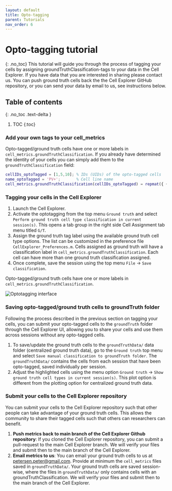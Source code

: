 ```yaml
---
layout: default
title: Opto-tagging
parent: Tutorials
nav_order: 6
---
```

# Opto-tagging tutorial
{: .no_toc}
This tutorial will guide you through the process of tagging your cells by assigning groundTruthClassification-tags to your data in the Cell Explorer. If you have data that you are interested in sharing please contact us. You can push ground truth cells back the the Cell Explorer GitHub repository, or you can send your data by email to us, see instructions below.

## Table of contents
{: .no_toc .text-delta }

1. TOC
{:toc}

### Add your own tags to your cell_metrics
Opto-tagged/ground truth cells have one or more labels in `cell_metrics.groundTruthClassification`. If you already have determined the identity of your cells you can simply add them to the `groundTruthClassification` field:
```m
cellIDs_optoTagged = [1,5,10]; % IDs (UIDs) of the opto-tagged cells
name_optoTagged = 'PV+';       % Cell line name
cell_metrics.groundTruthClassification(cellIDs_optoTagged) = repmat({ { name_optoTagged } },length(cellIDs_optoTagged),1);
```

### Tagging your cells in the Cell Explorer
1. Launch the Cell Explorer.
2. Activate the optotagging from the top menu `Ground truth` and select `Perform ground truth cell type classification in current session(s)`. This opens a tab group in the right side Cell Assignment tab menu titled `G/T`. 
3. Assign the ground truth tag label using the available ground truth cell type options. The list can be customized in the preference file `CellExplorer_Preferences.m`. Cells assigned as ground truth will have a classification label in `cell_metrics.groundTruthClassification`. Each cell can have more than one ground truth classification assigned.
4. Once complete, save the session using the top menu `File` -> `Save classification`.

Opto-tagged/ground truth cells have one or more labels in `cell_metrics.groundTruthClassification`. 

![Optotagging interface](https://buzsakilab.com/wp/wp-content/uploads/2020/01/Cell-Explorer-optotagged-cells-2.png)

### Saving opto-tagged/ground truth cells to groundTruth folder
Following the process described in the previous section on tagging your cells, you can submit your opto-tagged cells to the `groundTruth` folder through the Cell Explorer UI, allowing you to share your cells and use them across sessions without any opto-tagged cells. 

1. To save/update the ground truth cells to the `groundTruthData/` data folder (centralized ground truth data), go to the `Ground truth` top menu and select `Save manual classification to groundTruth folder`. The `groundTruthData/` contains the cells from each session that have been opto-tagged, saved individually per session.
2. Adjust the highlighted cells using the menu option `Ground truth` -> `Show ground truth cell types in current session(s)`. This plot option is different from the plotting option for centralized ground truth data. 

### Submit your cells to the Cell Explorer repository
You can submit your cells to the Cell Explorer repository such that other people can take advantage of your ground truth cells. This allows the community to share their tagged cells such that others can researchers can benefit.

1. __Push metrics back to main branch of the Cell Explorer Github repository__: If you cloned the Cell Explorer repository, you can submit a pull-request to the main Cell Explorer branch. We will verify your files and submit then to the main branch of the Cell Explorer. 
2. __Email metrics to us__: You can email your ground truth cells to us at petersen.peter@gmail.com. Provide at minimum the `cell_metrics` files saved in `groundTruthData/`. Your ground truth cells are saved session-wise, where the files in  `groundTruthData/` only contains cells with an groundTruthClassification. We will verify your files and submit then to the main branch of the Cell Explorer. 